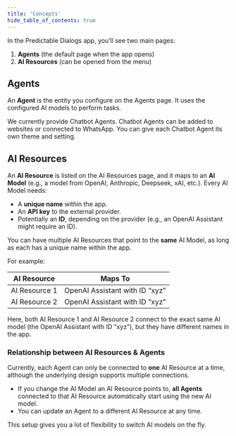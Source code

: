 ```yaml
---
title: 'Concepts'
hide_table_of_contents: true
---
```


In the Predictable Dialogs app, you’ll see two main pages:

1. **Agents** (the default page when the app opens)  
2. **AI Resources** (can be opened from the menu)

## Agents

An **Agent** is the entity you configure on the Agents page. It uses the configured AI models to perform tasks. 

We currently provide Chatbot Agents. Chatbot Agents can be added to websites or connected to WhatsApp. You can give each Chatbot Agent its own theme and setting.

## AI Resources

An **AI Resource** is listed on the AI Resources page, and it maps to an **AI Model** (e.g., a model from OpenAI, Anthropic, Deepseek, xAI, etc.). Every AI Model needs:

- A **unique name** within the app.
- An **API key** to the external provider.
- Potentially an **ID**, depending on the provider (e.g., an OpenAI Assistant might require an ID).

You can have multiple AI Resources that point to the **same** AI Model, as long as each has a unique name within the app.

For example:

| **AI Resource**  | **Maps To**                            |
|------------------|----------------------------------------|
| AI Resource 1    | OpenAI Assistant with ID “xyz”         |
| AI Resource 2    | OpenAI Assistant with ID “xyz”         |

Here, both AI Resource 1 and AI Resource 2 connect to the exact same AI model (the OpenAI Assistant with ID “xyz”), but they have different names in the app.

### Relationship between AI Resources & Agents

Currently, each Agent can only be connected to **one** AI Resource at a time, although the underlying design supports multiple connections. 

- If you change the AI Model an AI Resource points to, **all Agents** connected to that AI Resource automatically start using the new AI model. 
- You can update an Agent to a different AI Resource at any time. 

This setup gives you a lot of flexibility to switch AI models on the fly.

<!-- ### Naming Edge Case

If you have an AI Resource named **X** in the AI Resources page, and then on the Agents page you add a new OpenAI assistant (with an `assistantId` and `apiKey`) also named **X**, it will **replace** the existing AI Resource named **X**. -->